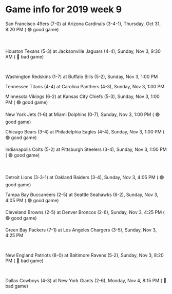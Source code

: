 # Game info for 2019 week 9

San Francisco 49ers (7-0) at Arizona Cardinals (3-4-1), Thursday, Oct 31, 8:20 PM (	:green_circle: good game)


<br/>

Houston Texans (5-3) at Jacksonville Jaguars (4-4), Sunday, Nov 3, 9:30 AM (	:red_circle: bad game)


<br/>

Washington Redskins (1-7) at Buffalo Bills (5-2), Sunday, Nov 3, 1:00 PM

Tennessee Titans (4-4) at Carolina Panthers (4-3), Sunday, Nov 3, 1:00 PM

Minnesota Vikings (6-2) at Kansas City Chiefs (5-3), Sunday, Nov 3, 1:00 PM (	:green_circle: good game)

New York Jets (1-6) at Miami Dolphins (0-7), Sunday, Nov 3, 1:00 PM (	:green_circle: good game)

Chicago Bears (3-4) at Philadelphia Eagles (4-4), Sunday, Nov 3, 1:00 PM (	:green_circle: good game)

Indianapolis Colts (5-2) at Pittsburgh Steelers (3-4), Sunday, Nov 3, 1:00 PM (	:green_circle: good game)


<br/>

Detroit Lions (3-3-1) at Oakland Raiders (3-4), Sunday, Nov 3, 4:05 PM (	:green_circle: good game)

Tampa Bay Buccaneers (2-5) at Seattle Seahawks (6-2), Sunday, Nov 3, 4:05 PM (	:green_circle: good game)

Cleveland Browns (2-5) at Denver Broncos (2-6), Sunday, Nov 3, 4:25 PM (	:green_circle: good game)

Green Bay Packers (7-1) at Los Angeles Chargers (3-5), Sunday, Nov 3, 4:25 PM


<br/>

New England Patriots (8-0) at Baltimore Ravens (5-2), Sunday, Nov 3, 8:20 PM (	:red_circle: bad game)


<br/>

Dallas Cowboys (4-3) at New York Giants (2-6), Monday, Nov 4, 8:15 PM (	:red_circle: bad game)


